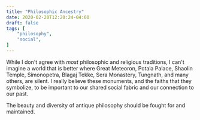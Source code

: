 ```yaml
---
title: "Philosophic Ancestry"
date: 2020-02-20T12:20:24-04:00
draft: false
tags: [
	"philosophy",
	"social",
]
---
```

While I don't agree with *most* philosophic and religious traditions, I can't imagine a world that is better where Great Meteoron, Potala Palace, Shaolin Temple, Simonopetra, Blagaj Tekke, Sera Monastery, Tungnath, and many others, are silent. I really believe these monuments, and the faiths that they symbolize, to be important to our shared social fabric and our connection to our past.

The beauty and diversity of antique philosophy should be fought for and maintained.
